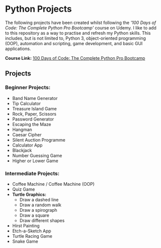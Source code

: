 # Python Projects
The following projects have been created whilst following the *'100 Days of Code: The Complete Python Pro Bootcamp'* course on Udemy.
I like to add to this repository as a way to practise and refresh my Python skills.
This includes, but is not limited to, Python 3, object-oriented programming (OOP), automation and scripting, game development, and basic GUI applications.

**Course Link:** [100 Days of Code: The Complete Python Pro Bootcamp](https://www.udemy.com/course/100-days-of-code/)

## Projects
### **Beginner Projects:**
- Band Name Generator
- Tip Calculator
- Treasure Island Game
- Rock, Paper, Scissors
- Password Generator
- Escaping the Maze
- Hangman
- Caesar Cipher
- Silent Auction Programme
- Calculator App
- Blackjack
- Number Guessing Game
- Higher or Lower Game

### **Intermediate Projects:**  
- Coffee Machine / Coffee Machine (OOP)
- Quiz Game
- **Turtle Graphics:**
  - Draw a dashed line
  - Draw a random walk
  - Draw a spirograph
  - Draw a square
  - Draw different shapes
- Hirst Painting
- Etch-a-Sketch App
- Turtle Racing Game
- Snake Game
